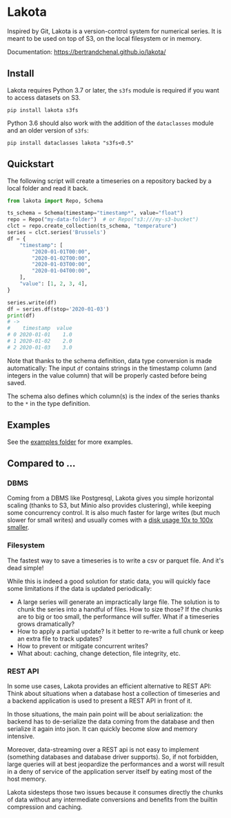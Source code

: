 

# Lakota

Inspired by Git, Lakota is a version-control system for numerical
series. It is meant to be used on top of S3, on the local filesystem
or in memory.

Documentation: https://bertrandchenal.github.io/lakota/

## Install

Lakota requires Python 3.7 or later, the `s3fs` module is required if
you want to access datasets on S3.

```
pip install lakota s3fs
```

Python 3.6 should also work with the addition of the `dataclasses`
module and an older version of `s3fs`:

```
pip install dataclasses lakota "s3fs<0.5"
```


## Quickstart

The following script will create a timeseries on a repository backed
by a local folder and read it back.

``` python
from lakota import Repo, Schema

ts_schema = Schema(timestamp="timestamp*", value="float")
repo = Repo("my-data-folder")  # or Repo("s3:///my-s3-bucket")
clct = repo.create_collection(ts_schema, "temperature")
series = clct.series('Brussels')
df = {
    "timestamp": [
        "2020-01-01T00:00",
        "2020-01-02T00:00",
        "2020-01-03T00:00",
        "2020-01-04T00:00",
    ],
    "value": [1, 2, 3, 4],
}

series.write(df)
df = series.df(stop='2020-01-03')
print(df)
# ->
#    timestamp  value
# 0 2020-01-01    1.0
# 1 2020-01-02    2.0
# 2 2020-01-03    3.0
```

Note that thanks to the schema definition, data type conversion is
made automatically: The input `df` contains strings in the timestamp
column (and integers in the value column) that will be properly casted
before being saved.

The schema also defines which column(s) is the index of the series
thanks to the `*` in the type definition.


## Examples

See the [examples folder](https://github.com/bertrandchenal/lakota/tree/master/examples/)
for more examples.


## Compared to ...

### DBMS

Coming from a DBMS like Postgresql, Lakota gives you simple horizontal
scaling (thanks to S3, but Minio also provides clustering), while
keeping some concurrency control. It is also much faster for large
writes (but much slower for small writes) and usually comes with a
[disk usage 10x to 100x smaller](https://github.com/bertrandchenal/lakota/blob/master/bench/bench_pg.py).

### Filesystem

The fastest way to save a timeseries is to write a csv or parquet
file. And it's dead simple!

While this is indeed a good solution for static data, you will quickly
face some limitations if the data is updated periodically:

- A large series will generate an impractically large file. The
  solution is to chunk the series into a handful of files. How to size
  those? If the chunks are to big or too small, the performance will
  suffer. What if a timeseries grows dramatically?
- How to apply a partial update? Is it better to re-write a full chunk
  or keep an extra file to track updates?
- How to prevent or mitigate concurrent writes?
- What about: caching, change detection, file integrity, etc.


### REST API

In some use cases, Lakota provides an efficient alternative to REST
API: Think about situations when a database host a collection of
timeseries and a backend application is used to present a REST API in
front of it.

In those situations, the main pain point will be about serialization:
the backend has to de-serialize the data coming from the database and
then serialize it again into json. It can quickly become slow and
memory intensive.

Moreover, data-streaming over a REST api is not easy to implement
(something databases and database driver supports). So, if not
forbidden, large queries will at best jeopardize the performances and
a worst will result in a deny of service of the application server
itself by eating most of the host memory.

Lakota sidesteps those two issues because it consumes directly the
chunks of data without any intermediate conversions and benefits from
the builtin compression and caching.

